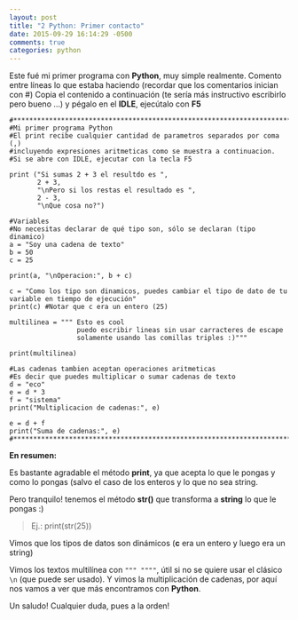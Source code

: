 ```yaml
---
layout: post
title: "2 Python: Primer contacto"
date: 2015-09-29 16:14:29 -0500
comments: true
categories: python
---
```


Este fué mi primer programa con **Python**, muy simple realmente. Comento entre líneas lo que estaba haciendo (recordar que los comentarios inician con #)
Copia el contenido a continuación (te sería más instructivo escribirlo pero bueno ...) y pégalo en el **IDLE**, ejecútalo con **F5**

<!--more-->

    #*****************************************************************************
    #Mi primer programa Python
    #El print recibe cualquier cantidad de parametros separados por coma (,)
    #incluyendo expresiones aritmeticas como se muestra a continuacion.
    #Si se abre con IDLE, ejecutar con la tecla F5
    
    print ("Si sumas 2 + 3 el resultdo es ",
           2 + 3,
           "\nPero si los restas el resultado es ",
           2 - 3,
           "\nQue cosa no?")
    
    #Variables
    #No necesitas declarar de qué tipo son, sólo se declaran (tipo dinamico)
    a = "Soy una cadena de texto"
    b = 50
    c = 25
    
    print(a, "\nOperacion:", b + c)
    
    c = "Como los tipo son dinamicos, puedes cambiar el tipo de dato de tu variable en tiempo de ejecución"
    print(c) #Notar que c era un entero (25)
    
    multilinea = """ Esto es cool
                     puedo escribir lineas sin usar carracteres de escape
                     solamente usando las comillas triples :)"""
    
    print(multilinea)
    
    #Las cadenas tambien aceptan operaciones aritmeticas
    #Es decir que puedes multiplicar o sumar cadenas de texto
    d = "eco"
    e = d * 3
    f = "sistema"
    print("Multiplicacion de cadenas:", e)
    
    e = d + f
    print("Suma de cadenas:", e)
    #*****************************************************************************

**En resumen:**

Es bastante agradable el método **print**, ya que acepta lo que le pongas y como lo pongas (salvo el caso de los enteros y lo que no sea string. 

Pero tranquilo! tenemos el método **str()** que transforma a **string** lo que le pongas :) 

> Ej.: print(str(25))

Vimos que los tipos de datos son dinámicos (**c** era un entero y luego era un string)

Vimos los textos multilínea con `""" """"`, útil si no se quiere usar el clásico `\n` (que puede ser usado).
Y vimos la multiplicación de cadenas, por aquí nos vamos a ver que más encontramos con **Python**.

Un saludo! Cualquier duda, pues a la orden!